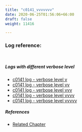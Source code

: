 ```yaml
---
title: "c0141_vvvvvvv"
date: 2020-06-25T01:56:06+66:00
draft: false
weight: 11416

---
```


### Log reference: <no value>

```
    
```

##### Logs with different verbose level
* [c0141 log - verbose level v](../../logs/c0141_v)
* [c0141 log - verbose level vv](../../logs/c0141_vv)
* [c0141 log - verbose level vvv](../../logs/c0141_vvv)
* [c0141 log - verbose level vvvv](../../logs/c0141_vvvv)
* [c0141 log - verbose level vvvvv](../../logs/c0141_vvvvv)

##### References
* [Related Chapter](../../query-object/c0141)
